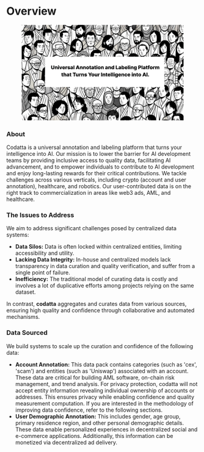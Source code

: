 # Overview

<figure><img src=".gitbook/assets/Frame 1321319795.png" alt=""><figcaption></figcaption></figure>

### About

Codatta is a universal annotation and labeling platform that turns your intelligence into AI. Our mission is to lower the barrier for AI development teams by providing inclusive access to quality data, facilitating AI advancement, and to empower individuals to contribute to AI development and enjoy long-lasting rewards for their critical contributions. We tackle challenges across various verticals, including crypto (account and user annotation), healthcare, and robotics. Our user-contributed data is on the right track to commercialization in areas like web3 ads, AML, and healthcare.

### The Issues to Address&#x20;

We aim to address significant challenges posed by centralized data systems:

* **Data Silos:** Data is often locked within centralized entities, limiting accessibility and utility.
* **Lacking Data Integrity:** In-house and centralized models lack transparency in data curation and quality verification, and suffer from a single point of failure.
* **Inefficiency:** The traditional model of curating data is costly and involves a lot of duplicative efforts among projects relying on the same dataset.

In contrast, **codatta** aggregates and curates data from various sources, ensuring high quality and confidence through collaborative and automated mechanisms.

### Data Sourced

We build systems to scale up the curation and confidence of the following data:

* **Account Annotation:** This data pack contains categories (such as 'cex', 'scam') and entities (such as 'Uniswap') associated with an account. These data are critical for building AML software, on-chain risk management, and trend analysis. For privacy protection, codatta will not accept entity information revealing individual ownership of accounts or addresses. This ensures privacy while enabling confidence and quality measurement computation. If you are interested in the methodology of improving data confidence, refer to the following sections.
* **User Demographic Annotation:** This includes gender, age group, primary residence region, and other personal demographic details. These data enable personalized experiences in decentralized social and e-commerce applications. Additionally, this information can be monetized via decentralized ad delivery.




